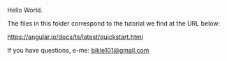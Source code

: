 Hello World.

The files in this folder correspond to the tutorial we find at the URL below:

https://angular.io/docs/ts/latest/quickstart.html

If you have questions, e-me: bikle101@gmail.com
